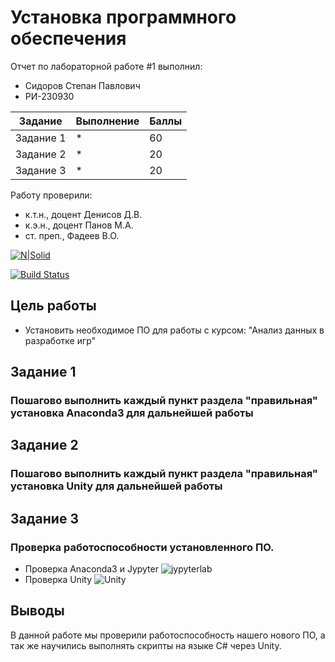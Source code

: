 # Установка программного обеспечения 

Отчет по лабораторной работе #1 выполнил:
- Сидоров Степан Павлович
- РИ-230930

| Задание | Выполнение | Баллы |
| ------ | ------ | ------ |
| Задание 1 | * | 60 |
| Задание 2 | * | 20 |
| Задание 3 | * | 20 |

Работу проверили:
- к.т.н., доцент Денисов Д.В.
- к.э.н., доцент Панов М.А.
- ст. преп., Фадеев В.О.

[![N|Solid](https://cldup.com/dTxpPi9lDf.thumb.png)](https://nodesource.com/products/nsolid)

[![Build Status](https://travis-ci.org/joemccann/dillinger.svg?branch=master)](https://travis-ci.org/joemccann/dillinger)

## Цель работы
- Установить необходимое ПО для работы с курсом: "Анализ данных в разработке игр"

## Задание 1
### Пошагово выполнить каждый пункт раздела "правильная" установка Anaconda3 для дальнейшей работы

## Задание 2
### Пошагово выполнить каждый пункт раздела "правильная" установка Unity для дальнейшей работы


## Задание 3
### Проверка работоспособности установленного ПО.

- Проверка Anaconda3 и Jypyter ![jypyterlab](https://github.com/user-attachments/assets/f056effd-36f6-4b94-aa22-78e82a55fc2c)
- Проверка Unity ![Unity](https://github.com/user-attachments/assets/c64d4f91-f637-4aaf-9445-22238026e0e2)

## Выводы

В данной работе мы проверили работоспособность нашего нового ПО, а так же научились выполнять скрипты на языке C# через Unity.
